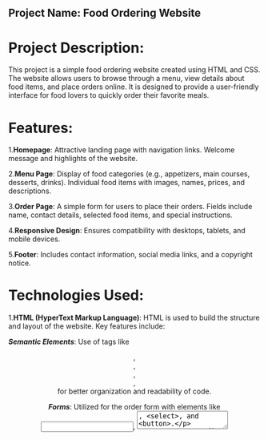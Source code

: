 ## Project Name: Food Ordering Website

# Project Description:

This project is a simple food ordering website created using HTML and CSS. The website allows users to browse through a menu, view details about food items, and place orders online. It is designed to provide a user-friendly interface for food lovers to quickly order their favorite meals.

# Features:

1.**Homepage**:
Attractive landing page with navigation links.
Welcome message and highlights of the website.

2.**Menu Page**:
Display of food categories (e.g., appetizers, main courses, desserts, drinks).
Individual food items with images, names, prices, and descriptions.

3.**Order Page**:
A simple form for users to place their orders.
Fields include name, contact details, selected food items, and special instructions.

4.**Responsive Design**:
Ensures compatibility with desktops, tablets, and mobile devices.

5.**Footer**:
Includes contact information, social media links, and a copyright notice.

# Technologies Used:

1.**HTML (HyperText Markup Language)**:
HTML is used to build the structure and layout of the website. Key features include:

***Semantic Elements***:
Use of tags like <header>, <nav>, <section>, <article>, <footer> for better organization and readability of code.

***Forms***:
Utilized for the order form with elements like <input>, <textarea>, <select>, and <button>.

***Media Integration***:
Embedding images of food using <img> and adding videos or multimedia content if needed.

***Links and Navigation***:
<a> tags for internal and external linking, enabling seamless navigation.

2.**CSS (Cascading Style Sheets)**:
CSS is used to style the website and improve its visual appeal. Key techniques include:

***Selectors and Properties***:
Styling elements using classes, IDs, and pseudo-classes like :hover or :nth-child.

***Layouts***:
Flexbox: For creating flexible and responsive layouts (e.g., aligning menu items in a grid).
Grid: To organize the page structure for sections like the menu and footer.

***Typography***:
Custom fonts from Google Fonts and styles for headings, body text, and buttons.

***Colors and Themes***:
Consistent use of a color palette to represent the brand identity.

***Responsive Design***:
Media queries for optimizing the layout on various devices (desktop, tablet, mobile).
